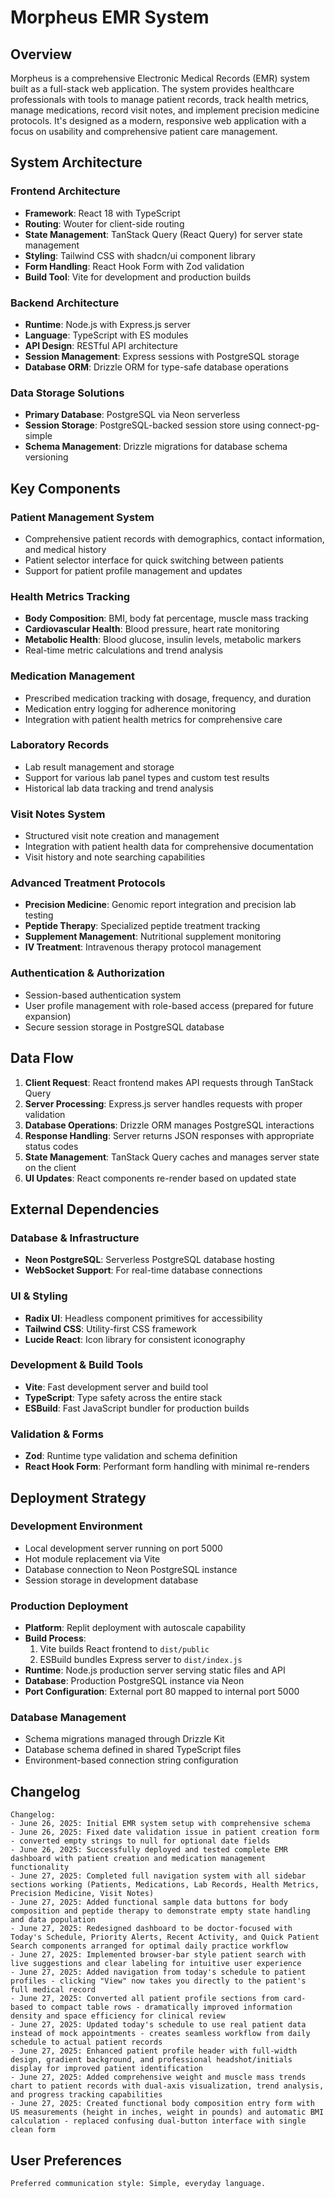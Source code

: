 # Morpheus EMR System

## Overview

Morpheus is a comprehensive Electronic Medical Records (EMR) system built as a full-stack web application. The system provides healthcare professionals with tools to manage patient records, track health metrics, manage medications, record visit notes, and implement precision medicine protocols. It's designed as a modern, responsive web application with a focus on usability and comprehensive patient care management.

## System Architecture

### Frontend Architecture
- **Framework**: React 18 with TypeScript
- **Routing**: Wouter for client-side routing
- **State Management**: TanStack Query (React Query) for server state management
- **Styling**: Tailwind CSS with shadcn/ui component library
- **Form Handling**: React Hook Form with Zod validation
- **Build Tool**: Vite for development and production builds

### Backend Architecture
- **Runtime**: Node.js with Express.js server
- **Language**: TypeScript with ES modules
- **API Design**: RESTful API architecture
- **Session Management**: Express sessions with PostgreSQL storage
- **Database ORM**: Drizzle ORM for type-safe database operations

### Data Storage Solutions
- **Primary Database**: PostgreSQL via Neon serverless
- **Session Storage**: PostgreSQL-backed session store using connect-pg-simple
- **Schema Management**: Drizzle migrations for database schema versioning

## Key Components

### Patient Management System
- Comprehensive patient records with demographics, contact information, and medical history
- Patient selector interface for quick switching between patients
- Support for patient profile management and updates

### Health Metrics Tracking
- **Body Composition**: BMI, body fat percentage, muscle mass tracking
- **Cardiovascular Health**: Blood pressure, heart rate monitoring
- **Metabolic Health**: Blood glucose, insulin levels, metabolic markers
- Real-time metric calculations and trend analysis

### Medication Management
- Prescribed medication tracking with dosage, frequency, and duration
- Medication entry logging for adherence monitoring
- Integration with patient health metrics for comprehensive care

### Laboratory Records
- Lab result management and storage
- Support for various lab panel types and custom test results
- Historical lab data tracking and trend analysis

### Visit Notes System
- Structured visit note creation and management
- Integration with patient health data for comprehensive documentation
- Visit history and note searching capabilities

### Advanced Treatment Protocols
- **Precision Medicine**: Genomic report integration and precision lab testing
- **Peptide Therapy**: Specialized peptide treatment tracking
- **Supplement Management**: Nutritional supplement monitoring
- **IV Treatment**: Intravenous therapy protocol management

### Authentication & Authorization
- Session-based authentication system
- User profile management with role-based access (prepared for future expansion)
- Secure session storage in PostgreSQL database

## Data Flow

1. **Client Request**: React frontend makes API requests through TanStack Query
2. **Server Processing**: Express.js server handles requests with proper validation
3. **Database Operations**: Drizzle ORM manages PostgreSQL interactions
4. **Response Handling**: Server returns JSON responses with appropriate status codes
5. **State Management**: TanStack Query caches and manages server state on the client
6. **UI Updates**: React components re-render based on updated state

## External Dependencies

### Database & Infrastructure
- **Neon PostgreSQL**: Serverless PostgreSQL database hosting
- **WebSocket Support**: For real-time database connections

### UI & Styling
- **Radix UI**: Headless component primitives for accessibility
- **Tailwind CSS**: Utility-first CSS framework
- **Lucide React**: Icon library for consistent iconography

### Development & Build Tools
- **Vite**: Fast development server and build tool
- **TypeScript**: Type safety across the entire stack
- **ESBuild**: Fast JavaScript bundler for production builds

### Validation & Forms
- **Zod**: Runtime type validation and schema definition
- **React Hook Form**: Performant form handling with minimal re-renders

## Deployment Strategy

### Development Environment
- Local development server running on port 5000
- Hot module replacement via Vite
- Database connection to Neon PostgreSQL instance
- Session storage in development database

### Production Deployment
- **Platform**: Replit deployment with autoscale capability
- **Build Process**: 
  1. Vite builds React frontend to `dist/public`
  2. ESBuild bundles Express server to `dist/index.js`
- **Runtime**: Node.js production server serving static files and API
- **Database**: Production PostgreSQL instance via Neon
- **Port Configuration**: External port 80 mapped to internal port 5000

### Database Management
- Schema migrations managed through Drizzle Kit
- Database schema defined in shared TypeScript files
- Environment-based connection string configuration

## Changelog

```
Changelog:
- June 26, 2025: Initial EMR system setup with comprehensive schema
- June 26, 2025: Fixed date validation issue in patient creation form - converted empty strings to null for optional date fields
- June 26, 2025: Successfully deployed and tested complete EMR dashboard with patient creation and medication management functionality
- June 27, 2025: Completed full navigation system with all sidebar sections working (Patients, Medications, Lab Records, Health Metrics, Precision Medicine, Visit Notes)
- June 27, 2025: Added functional sample data buttons for body composition and peptide therapy to demonstrate empty state handling and data population
- June 27, 2025: Redesigned dashboard to be doctor-focused with Today's Schedule, Priority Alerts, Recent Activity, and Quick Patient Search components arranged for optimal daily practice workflow
- June 27, 2025: Implemented browser-bar style patient search with live suggestions and clear labeling for intuitive user experience
- June 27, 2025: Added navigation from today's schedule to patient profiles - clicking "View" now takes you directly to the patient's full medical record
- June 27, 2025: Converted all patient profile sections from card-based to compact table rows - dramatically improved information density and space efficiency for clinical review
- June 27, 2025: Updated today's schedule to use real patient data instead of mock appointments - creates seamless workflow from daily schedule to actual patient records
- June 27, 2025: Enhanced patient profile header with full-width design, gradient background, and professional headshot/initials display for improved patient identification
- June 27, 2025: Added comprehensive weight and muscle mass trends chart to patient records with dual-axis visualization, trend analysis, and progress tracking capabilities
- June 27, 2025: Created functional body composition entry form with US measurements (height in inches, weight in pounds) and automatic BMI calculation - replaced confusing dual-button interface with single clean form
```

## User Preferences

```
Preferred communication style: Simple, everyday language.
```